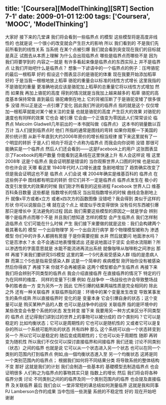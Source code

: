 title: '[Coursera][ModelThinking][SRT] Section 7-1'
date: 2009-01-01 12:00
tags: ['Coursera', 'MOOC', 'ModelThinking']
---

﻿大家好 接下来的几堂课 我们将会看到一些临界点
的模型 这些模型将是高度非线性的 也就是说
一个很小的改变就会产生巨大的影响 所以 我们看到的
不是我们先前所看到的线性关系 当系统
在某个点被引爆 我们就会看到突变现在我们的目标就是真正
试图去从本质上理解 为什么会出现临界点
哪些是临界点而哪些不是 因为我们将要学到的
内容之一就是 有许多看起来像是临界点的东西实际上
并不是临界点 让我们开始吧什么是临界点？
想象一下谚语中的一个临界点的例子：压垮骆驼的最后一根稻草
好的 假设这个图表显示的是骆驼的体重
现在我要开始添加稻草 好的 于是当我一根根地放上稻草
骆驼的重量会以标准的线性方式增长 这里我指的不是骆驼的重量
更准确地说应该是骆驼加上稻草的总重量它将以线性方式增加 然而 如果我
再加上骆驼的高度 得到的情况就是当我加上越来越多的
稻草 骆驼的高度基本保持常值 直到最后
骆驼瘫倒在地上 它的背被压断了于是骆驼变矮了很多很多
没错 所以正是这一点引爆了变化 因此我们所说的临界点
指的就是这个 仅仅增加一根稻草就能对某个被关注的变量 也就是骆驼的高度
产生巨大的效果 对骆驼的速度也有同样的效果 它也会
被引爆 它会由一个正值变为零因此人们常常谈论
临界点 Malcolm Gladwell几年前出的一本书就叫做《临界点》
这本书的销量数以百万计 当人们提到临界点时 他们
所指的通常是图线的弯转 如果你观察一下美国的房价统计图
从新千年直到大约2006年房价的增长相当规律
接下来这里就有了一个明显的转折 于是人们
倾向于将这个点称为临界点 而我会向你说明 没错
那很可能确实是一个临界点 然后人们还会看到——这是Facebook上的用户
这张图表显示了Facebook的用户数量 你能看到这条线在这里快速上升
有人会这样说 哦 这里 2008年 这是个临界点
我会证明那是错误的 当你观察世界人口图的时候
也是如此 你也许会说 天哪 看这里 1940年代时人口增长速度
急剧地增加了 趋势确实改变了 但是我会证明这也不是
临界点 人们会说 噢 2004年确实是维基百科的
临界点 在这些例子中 图线都有明显的转折
但它们并不一定是临界点 临界点发生在
极小的改变引发很大的效果的时候 我们刚才所看到的这些进程
Facebook 世界人口 维基百科条目数量 这些都是
指数增长的情况 当出现指数增长的时候
曲线会急剧地上升 就像x平方或者x立方
或者x四次方的函数图像 没错吧？我会得到
类似于这样的形状 你可以说服自己 噢 就在这个点上
坡度似乎改变得很快 没有任何东西被引爆 那只是增长中
无法避免的过程 因此 我们需要这些模型的原因之一就是学会
辨别哪个是临界点而哪个不是 并且我们想知道 怎样的模型
会产生临界点 我们怎样制造临界点 它们可能在什么时候
产生  我们接下来要做的就是这些：我们会构建两个极其著名的
模型 一个出自物理学 另一个出自流行病学 那个物理模型被称为
渗透模型 你们中的许多人都拥有房屋 于是你需要挖掘
水井 然后就要问 地面渗水吗？ 它是否渗水？水
会不会通过地表慢慢滤出 还是说地面过于坚实
会把水流阻断？所以渗透性的字面意思就是 
水能不能流进再流出系统 就像咖啡从咖啡粉之间渗出
那样 再接下来我们要研究SIS模型 这里的第一个S代表易受感染人群
I指的是患病人群 而第三个S也是指易受感染人群 这是一个简单的
疾病模型 刚开始你没有被感染 然后你得病了 再接下来
你就不会再被感染 这两个模型都会产生临界点
再接下来我们将会辨别不同类型的临界点 我会介绍直接临界
在直接临界的情况下 特定的行为在同样的维度、
同样的变量下引爆 例如 在战争中
一场战役也许会导致整场战争的胜者由一方
变为另外一方 因此 它所引爆的结果两端性质是完全相同的 除此之外
还有一种关联临界 关联临界指的是：环境中的某个变量发生改变
导致某事发生的条件成熟 所以直接临界时 变化的是
变量本身 它会引爆自身的状态；这个变量可以是
购买某种产品的人数 也可以是战争中的战役 关联临界
指的是环境中的某些改变会令整个系统的状态
发生转变 接下来 我要用另一种方式来区分不同类型的
临界点 还记得我们讲到过的世界上的事物可以被分成的
四个类别吗？它可以是稳定的 比如均衡状态；它可以是周期性的 
它也可以是随机性的 又或者它可以是复杂的所以一个系统可能所处的状态
共有四种 那么 这个系统可以由一个状态转变到另一个
所以它可以是稳定的 随后变成周期性的；它也可以处于周期性 随即
再转变为随机性 所以我们不仅仅可以探讨直接临界和间接临界 我们还能
讨论不同类别（状态）之间的临界 也就是说 它可以从一个状态进入另一个状态
也可以在同一个类别的范围内打到临界点 例如,由一個均衡状态進入至
另一个均衡状态 这將是同一个类别范围內的临界点；
根据我们如何将不同结果分类 将导致系统的整体结构不变
那好 这就是我们的计划 我们会制造一些基本的
基礎模型去制造临界点 也会证明很多
人们称之为临界点的事物其实只是
指数上的增长 然后 我们将会将各种临界分类 讨论
不同类别之间的的临界及同一个类别范围内的临界 也会提及直接临界
及关联临界 最后 我们会以
一堂非常短的课总结如何測量临界
这就是我和同事PJ Lamberson合作的成果 当中包括一些測量
系统的不稳定性 好的 现在开始吧 谢谢
